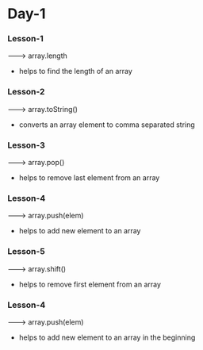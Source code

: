 # Day-1

### Lesson-1

---> array.length

- helps to find the length of an array

### Lesson-2

---> array.toString()

- converts an array element to comma separated string

### Lesson-3

---> array.pop()

- helps to remove last element from an array

### Lesson-4

---> array.push(elem)

- helps to add new element to an array

### Lesson-5

---> array.shift()

- helps to remove first element from an array

### Lesson-4

---> array.push(elem)

- helps to add new element to an array in the beginning
